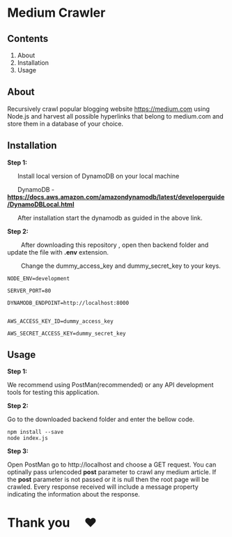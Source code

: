 # Medium Crawler

## Contents

1. About
2. Installation
3. Usage

## About

Recursively crawl popular blogging website https://medium.com using Node.js and harvest all
possible hyperlinks that belong to medium.com and store them in a database of your choice.

## Installation


**Step 1:** 
            
&nbsp; &nbsp; &nbsp; Install local version of DynamoDB on your local machine

&nbsp; &nbsp; &nbsp; DynamoDB - **https://docs.aws.amazon.com/amazondynamodb/latest/developerguide/DynamoDBLocal.html**

&nbsp; &nbsp; &nbsp; After installation start the dynamodb as guided in the above link.


**Step 2:** 

&nbsp; &nbsp; &nbsp; &nbsp; After downloading this repository , open then backend folder and update the file with **.env** extension.

&nbsp; &nbsp; &nbsp; &nbsp; Change the dummy_access_key and dummy_secret_key to your keys.


```
NODE_ENV=development

SERVER_PORT=80

DYNAMODB_ENDPOINT=http://localhost:8000


AWS_ACCESS_KEY_ID=dummy_access_key

AWS_SECRET_ACCESS_KEY=dummy_secret_key

```


## Usage 

**Step 1:** 

We recommend using PostMan(recommended) or any API development tools for testing this application.

**Step 2:** 

 Go to the downloaded backend folder and enter the bellow code.

```
npm install --save
node index.js 
```
**Step 3:** 

Open PostMan go to http://localhost and choose a GET request.
You can optinally pass urlencoded **post** parameter to crawl any medium article.
If the **post** parameter is not passed or it is null then the root page will be crawled.
Every response received will include a message property indicating the information about the response.



# **Thank you** &nbsp; &nbsp; :heart:



            
